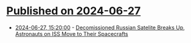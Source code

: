 # [Published on 2024-06-27](index.md)

* [2024-06-27, 15:20:00](https://soylentnews.org/article.pl?sid=24/06/27/1513214&from=rss) - [Decomissioned Russian Satelite Breaks Up, Astronauts on ISS Move to Their Spacecrafts](https://soylentnews.org/article.pl?sid=24/06/27/1513214&from=rss)
